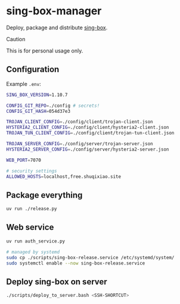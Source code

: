 # sing-box-manager

Deploy, package and distribute [sing-box](https://github.com/SagerNet/sing-box).

> [!CAUTION]
> This is for personal usage only.

## Configuration

Example `.env`:
```sh
SING_BOX_VERSION=1.10.7

CONFIG_GIT_REPO=./config # secrets! 
CONFIG_GIT_HASH=054d37e3

TROJAN_CLIENT_CONFIG=./config/client/trojan-client.json
HYSTERIA2_CLIENT_CONFIG=./config/client/hysteria2-client.json
TROJAN_TUN_CLIENT_CONFIG=./config/client/trojan-tun-client.json

TROJAN_SERVER_CONFIG=./config/server/trojan-server.json
HYSTERIA2_SERVER_CONFIG=./config/server/hysteria2-server.json

WEB_PORT=7070

# security settings
ALLOWED_HOSTS=localhost,free.shuqixiao.site
```

## Package everything

```sh
uv run ./release.py
```

## Web service

```sh
uv run auth_service.py
```

```sh
# managed by systemd
sudo cp ./scripts/sing-box-release.service /etc/systemd/system/
sudo systemctl enable --now sing-box-release.service
```

## Deploy sing-box on server

```sh
./scripts/deploy_to_server.bash <SSH-SHORTCUT>
```
